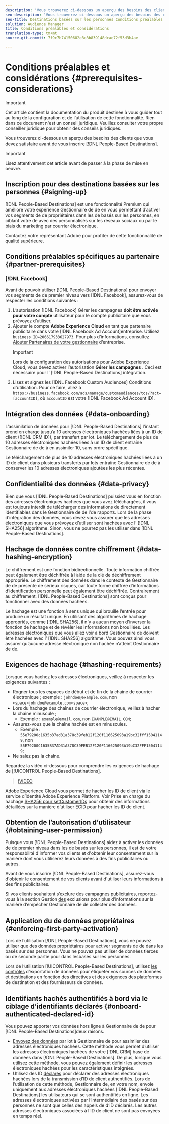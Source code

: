```yaml
---
description: 'Vous trouverez ci-dessous un aperçu des besoins des clients que vous devez satisfaire avant de vous inscrire aux Destinations basées sur les personnes.  '
seo-description: 'Vous trouverez ci-dessous un aperçu des besoins des clients que vous devez satisfaire avant de vous inscrire aux Destinations basées sur les personnes.  '
seo-title: Destinations basées sur les personnes Conditions préalables et considérations
solution: Audience Manager
title: Conditions préalables et considérations
translation-type: tm+mt
source-git-commit: 7f9c7b74150682e8e8b839148dcae72f53d3b4ae

---
```



# Conditions préalables et considérations {#prerequisites-considerations}

>[!IMPORTANT]
>Cet article contient la documentation du produit destinée à vous guider tout au long de la configuration et de l’utilisation de cette fonctionnalité. Rien dans ce document n&#39;est un conseil juridique. Veuillez consulter votre propre conseiller juridique pour obtenir des conseils juridiques.

Vous trouverez ci-dessous un aperçu des besoins des clients que vous devez satisfaire avant de vous inscrire [!DNL People-Based Destinations].

>[!IMPORTANT]
> Lisez attentivement cet article avant de passer à la phase de mise en oeuvre.

## Inscription pour des destinations basées sur les personnes {#signing-up}

[!DNL People-Based Destinations] est une fonctionnalité Premium qui améliore votre expérience  Gestionnaire de  de en vous permettant d’activer vos segments de de  propriétaires dans les de basés sur les personnes, en ciblant votre de avec des personnalisés sur les réseaux sociaux ou par le biais du marketing par courrier électronique.

Contactez votre représentant Adobe pour profiter de cette fonctionnalité de qualité supérieure.

## Conditions préalables spécifiques au partenaire {#partner-prerequisites}

### [!DNL Facebook]

Avant de pouvoir utiliser [!DNL People-Based Destinations] pour envoyer vos segments de  de premier niveau vers [!DNL Facebook], assurez-vous de respecter les conditions suivantes :

1. L’autorisation [!DNL Facebook] Gérer les campagnes **doit être activée pour votre compte** utilisateur pour le compte publicitaire que vous prévoyez d’utiliser.
2. Ajouter le compte **Adobe Experience Cloud** en tant que partenaire publicitaire dans votre [!DNL Facebook Ad Account]entreprise. Utilisez `business ID=206617933627973`. Pour plus d’informations, consultez [Ajouter Partenaires de votre gestionnaire](https://www.facebook.com/business/help/1717412048538897) d’entreprise.
   >[!IMPORTANT]
   > Lors de la configuration des autorisations pour Adobe Experience Cloud, vous devez activer l’autorisation **Gérer les campagnes** . Ceci est nécessaire pour l’ [!DNL People-Based Destinations] intégration.
3. Lisez et signez les [!DNL Facebook Custom Audiences] Conditions d&#39;utilisation. Pour ce faire, allez à `https://business.facebook.com/ads/manage/customaudiences/tos/?act=[accountID]`, où `accountID` est votre [!DNL Facebook Ad Account ID].

## Intégration des données {#data-onboarding}

L’assimilation de données pour [!DNL People-Based Destinations] l’instant prend en charge jusqu’à 10 adresses électroniques hachées liées à un ID de client ([!DNL CRM ID]), par transfert par lot. Le téléchargement de plus de 10 adresses électroniques hachées liées à un ID de client entraîne  Gestionnaire de  de à en assimiler 10, sans ordre spécifique.

Le téléchargement de plus de 10 adresses électroniques hachées liées à un ID de client dans plusieurs transferts par lots entraîne  Gestionnaire de  de à conserver les 10 adresses électroniques ajoutées les plus récentes.

## Confidentialité des données {#data-privacy}

Bien que vous [!DNL People-Based Destinations] puissiez vous   en fonction des adresses électroniques hachées que vous avez téléchargées, il vous est toujours interdit de télécharger des informations de directement identifiables dans le Gestionnaire de de l&#39;de rapports. Lors de la phase d’intégration des données, vous devez vous assurer que les adresses électroniques que vous prévoyez d’utiliser sont hachées avec l’ [!DNL SHA256] algorithme. Sinon, vous ne pourrez pas les utiliser dans [!DNL People-Based Destinations].

## Hachage de données contre chiffrement {#data-hashing-encryption}

Le chiffrement est une fonction bidirectionnelle. Toute information chiffrée peut également être déchiffrée à l’aide de la clé de déchiffrement appropriée. Le chiffrement des données dans le contexte de  Gestionnaire de  de présente de sérieux risques, car toute forme chiffrée d’informations d’identification personnelle peut également être déchiffrée. Contrairement au chiffrement, [!DNL People-Based Destinations] sont conçus pour fonctionner avec des données hachées.

Le hachage est une fonction à sens unique qui brouille l’entrée pour produire un résultat unique. En utilisant des algorithmes de hachage appropriés, comme [!DNL SHA256], il n&#39;y a aucun moyen d&#39;inverser la fonction de hachage et de révéler les informations non brouillées. Les adresses électroniques que vous allez voir à bord  Gestionnaire de  doivent être hachées avec l’ [!DNL SHA256] algorithme. Vous pouvez ainsi vous assurer qu’aucune adresse électronique non hachée n’atteint  Gestionnaire de  de.

## Exigences de hachage {#hashing-requirements}

Lorsque vous hachez les adresses électroniques, veillez à respecter les exigences suivantes :

* Rogner tous les espaces de début et de fin de la chaîne de courrier électronique ; exemple : `johndoe@example.com`, non `<space>johndoe@example.com<space>`;
* Lors du hachage des chaînes de courrier électronique, veillez à hacher la chaîne minuscule ;
   * Exemple : `example@email.com`, non `EXAMPLE@EMAIL.COM`;
* Assurez-vous que la chaîne hachée est en minuscules.
   * Exemple : `55e79200c1635b37ad31a378c39feb12f120f116625093a19bc32fff15041149`, non `55E79200C1635B37AD31A378C39FEB12F120F116625093A19bC32FFF15041149`;
* Ne salez pas la chaîne.

Regardez la vidéo ci-dessous pour comprendre les exigences de hachage de [!UICONTROL People-Based Destinations].

>[!VIDEO](https://video.tv.adobe.com/v/29003/)

Adobe Experience Cloud vous permet de hacher les ID de client via le service d’identité Adobe Experience Platform. Voir Prise en charge du hachage [SHA256 pour setCustomerIDs](https://docs.adobe.com/content/help/en/id-service/using/reference/hashing-support.html) pour obtenir des informations détaillées sur la manière d’utiliser ECID pour hacher les ID de client.

## Obtention de l’autorisation d’utilisateur {#obtaining-user-permission}

Puisque vous [!DNL People-Based Destinations] aidez à activer les données de  de premier niveau dans les de basés sur les personnes, il est de votre responsabilité d&#39;informer vos clients et d&#39;obtenir leur consentement sur la manière dont vous utiliserez leurs données à des fins publicitaires ou autres.

Avant de vous inscrire [!DNL People-Based Destinations], assurez-vous d&#39;obtenir le consentement de vos clients avant d&#39;utiliser leurs informations à des fins publicitaires.

Si vos clients souhaitent s’exclure des campagnes publicitaires, reportez-vous à la section Gestion [des](../../overview/data-security-and-privacy/data-privacy-requests.md) exclusions pour plus d’informations sur la manière d’empêcher  Gestionnaire de  de collecter des données.

## Application du de données propriétaires {#enforcing-first-party-activation}

Lors de l’utilisation [!DNL People-Based Destinations], vous ne pouvez utiliser que des données propriétaires pour activer  segments de  de dans les basés sur des personnes. Vous ne pouvez pas utiliser de données tierces ou de seconde partie pour     dans lesbasés sur les personnes.

Lors de l’utilisation [!UICONTROL People-Based Destinations], utilisez [les contrôles](../data-export-controls.md) d’exportation de données pour étiqueter vos sources de données et destinations en fonction des directives et des exigences des plateformes de destination et des fournisseurs de données.

## Identifiants hachés authentifiés à bord via le ciblage d’identifiants déclarés {#onboard-authenticated-declared-id}

Vous pouvez apporter vos données hors ligne à  Gestionnaire de  de pour [!DNL People-Based Destinations]deux raisons.

* [Envoyez des données](../../integration/sending-audience-data/batch-data-transfer-explained/batch-data-transfer-overview.md) par lot à  Gestionnaire  de pour assimiler des adresses électroniques hachées. Cette méthode vous permet d’utiliser les adresses électroniques hachées de votre [!DNL CRM] base de données dans [!DNL People-Based Destinations]. De plus, lorsque vous utilisez cette méthode, vous pouvez également définir les adresses électroniques hachées pour les caractéristiques [](../traits/trait-qualification-reference.md)intégrées.
* Utilisez des ID [déclarés](../declared-ids.md) pour déclarer des adresses électroniques hachées lors de la transmission d’ID de client authentifiés. Lors de l’utilisation de cette méthode,  Gestionnaire  de, en votre nom, envoie uniquement aux adresses électroniques hachées [!DNL People-Based Destinations] les utilisateurs qui se sont authentifiés en ligne. Les adresses électroniques activées par l’intermédiaire des basés sur des personnes ne sont que celles des appels de d’ID déclarés. Les autres adresses électroniques associées à l’ID de client ne sont pas envoyées en temps réel.
